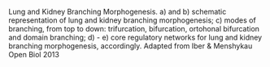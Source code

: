 Lung and Kidney Branching Morphogenesis. a) and b) schematic
representation of lung and kidney branching morphogenesis; c) modes of
branching, from top to down: trifurcation, bifurcation, ortohonal
bifurcation and domain branching; d) - e) core regulatory networks for
lung and kidney branching morphogenesis, accordingly. Adapted from Iber
& Menshykau Open Biol 2013
